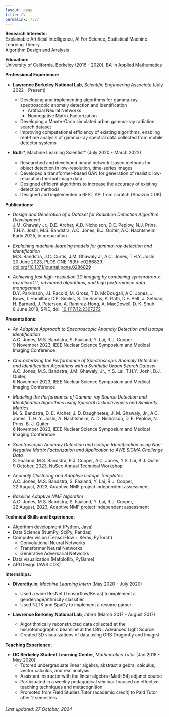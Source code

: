 ```yaml
---
layout: page
title: CV
permalink: /cv/
---
```


**Research Interests:**  
Explainable Artificial Intelligence, AI For Science, Statistical Machine Learning Theory,   
Algorithm Design and Analysis

**Education:**  
University of California, Berkeley (2016 \- 2020), BA in Applied Mathematics

**Professional Experience:**

* **Lawrence Berkeley National Lab**, *Scientific Engineering Associate*	      (July 2022 \- Present)	  
  * Developing and implementing algorithms for gamma-ray spectroscopic anomaly detection and identification  
    * Artificial Neural Networks  
    * Nonnegative Matrix Factorization  
  * Developing a Monte-Carlo simulated urban gamma-ray radiation search dataset  
  * Improving computational efficiency of existing algorithms, enabling real-time analysis of gamma-ray spectral data collected from mobile detector systems

* **Butlr***, Machine Learning Scientist* 		 			(July 2020 \- March 2022) 
  * Researched and developed neural network-based methods for object detection in low-resolution, time-series images  
  * Developed a transformer-based GAN for generation of realistic low-resolution thermal image data   
  * Designed efficient algorithms to increase the accuracy of existing detection methods  
  * Designed and implemented a REST API from scratch (Amazon CDK)

**Publications:**

* *Design and Generation of a Dataset for Radiation Detection Algorithm Development*  
  J.M. Ghawaly Jr., D.E. Archer, A.D. Nicholson, D.E. Peplow, N.J. Prins, T.H.Y. Joshi, M.S. Bandstra, A.C. Jones, B.J. Quiter, A.C. Nachtsheim  
  Early 2025, In preparation  
    
* *Explaining machine-learning models for gamma-ray detection and identification*   
  M.S. Bandstra, J.C. Curtis, J.M. Ghawaly Jr, A.C. Jones, T.H.Y. Joshi  
  20 June 2023, PLOS ONE 18(6): e0286829. [doi.org/10.1371/journal.pone.0286829](https://doi.org/10.1371/journal.pone.0286829)  
    
* *Achieving fast high-resolution 3D imaging by combining synchrotron x-ray microCT, advanced algorithms, and high performance data management*  
  D.Y. Parkinson, J.I. Pacold, M. Gross; T.D. McDougall, A.C. Jones, J. Bows, I. Hamilton; D.E. Smiles, S. De Santis, A. Ratti, D.E. Pelt, J. Sethian, H. Barnard, J. Peterson, A. Ramirez-Hong, A. MacDowell, D. K. Shuh  
  8 June 2018, SPIE, doi: [10.1117/12.2307272](https://doi.org/10.1117/12.2307272)

**Presentations:**

* *An Adaptive Approach to Spectroscopic Anomaly Detection and Isotope Identification*  
  A.C. Jones, M.S. Bandstra, S. Faaland, Y. Lai, R.J. Cooper  
  9 November 2023, IEEE Nuclear Science Symposium and Medical Imaging Conference  
    
* *Characterizing the Performance of Spectroscopic Anomaly Detection and Identification Algorithms with a Synthetic Urban Search Dataset*  
  A.C. Jones, M.S. Bandstra, J.M. Ghawaly, Jr., Y.S. Lai, T.H.Y. Joshi, B.J. Quiter,   
  6 November 2023, IEEE Nuclear Science Symposium and Medical Imaging Conference  
    
* *Modeling the Performance of Gamma-ray Source Detection and Identification Algorithms using Spectral Distinctiveness and Similarity Metrics*  
  M. S. Bandstra, D. E. Archer, J. D. Daughhetee, J. M. Ghawaly, Jr., A.C. Jones, T. H. Y. Joshi, A. Nachtsheim, A. D. Nicholson, D. E. Peplow, N. Prins, B. J. Quiter   
  6 November 2023, IEEE Nuclear Science Symposium and Medical Imaging Conference  
    
* *Spectroscopic Anomaly Detection and Isotope Identification using Non-Negative Matrix Factorization and Application to AWE SIGMA Challenge Data*  
  S. Faaland, M.S. Bandstra, R.J. Cooper, A.C. Jones, Y.S. Lai, B.J. Quiter  
  9 October, 2023, NuSec Annual Technical Workshop  
    
* *Anomaly Clustering and Adaptive Isotope Templates*  
  A.C. Jones, M.S. Bandstra, S. Faaland, Y. Lai, R.J. Cooper,   
  22 August, 2023, Adaptive NMF project independent assessment  
    
* *Baseline Adaptive NMF Algorithm*  
  A.C. Jones, M.S. Bandstra, S. Faaland, Y. Lai, R.J. Cooper,   
  22 August, 2023, Adaptive NMF project independent assessment


**Technical Skills and Experience:**

* Algorithm development (Python, Java)  
* Data Science (NumPy, SciPy, Pandas)  
* Computer vision (TensorFlow \+ Keras, PyTorch)  
  * Convolutional Neural Networks  
  * Transformer Neural Networks  
  * Generative Adversarial Networks  
* Data visualization (Matplotlib, PyGame)  
* API Design (AWS CDK)

**Internships:**

* **Divercity.io**, *Machine Learning Intern*					   (May 2020 \- July 2020)
  * Used a wide ResNet (Tensorflow/Keras) to implement a gender/age/ethnicity classifier  
  * Used NLTK and SpaCy to implement a resume parser

* **Lawrence Berkeley National Lab**, *Intern*			        (March 2017 \- August 2017)  
  * Algorithmically reconstructed data collected at the microtomographic beamline at the LBNL Advanced Light Source  
  * Created 3D visualizations of data using ORS Dragonfly and ImageJ

**Teaching Experience:**

* **UC Berkeley Student Learning Center**, *Mathematics Tutor*                         (Jan 2018 \- May 2020) 
  * Tutored undergraduate linear algebra, abstract algebra,  calculus, vector calculus, and real analysis  
  * Assistant instructor with the linear algebra (Math 54\) adjunct course  
  * Participated in a weekly pedagogical seminar focused on effective teaching techniques and metacognition  
  * Promoted from Field Studies Tutor (academic credit) to Paid Tutor after 2 semesters


###### Last updated: 27 October, 2024